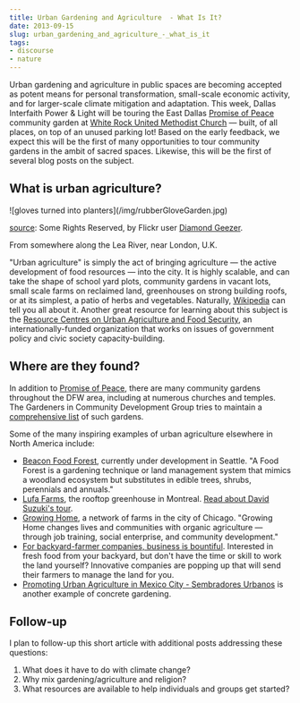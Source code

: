 ```yaml
---
title: Urban Gardening and Agriculture  - What Is It?
date: 2013-09-15
slug: urban_gardening_and_agriculture_-_what_is_it
tags:
- discourse
- nature
---
```


Urban gardening and agriculture in public spaces are becoming accepted as potent
means for personal transformation, small-scale economic activity, and for
larger-scale climate mitigation and adaptation. This week, Dallas Interfaith
Power &amp; Light will be touring the East Dallas [Promise of
Peace](https://promiseofpeace.us/) community garden at [White Rock United
Methodist Church](https://www.wrumc.org/) &mdash; built, of all places, on top
of an unused parking lot! Based on the early feedback, we expect this will be
the first of many opportunities to tour community gardens in the ambit of sacred
spaces. Likewise, this will be the first of several blog posts on the subject.

<!-- truncate -->

## What is urban agriculture?

<div class="image">
![gloves turned into planters](/img/rubberGloveGarden.jpg)

[source](http://www.flickr.com/photos/36101699310@N01/4735756837/in/photolist-8dtZvX-9kJbkf-8e4zw3-kpGX1-dTMouP-bUSSUT-ccf7VN-bUSSHp-buAmhS-8Djyuz-8DnF4L-8DnFuu-4L3QwH-ar5jQe-6eK8FX-8t7mmx-6uVRHD-6v12pj-6v12t5-zw6Jz-5f83eW-8yuUf8-HMSAx-HMMSY-cj7eYm-cj7epw-cj7eFY-cj7ffy-6z87rG-dqn9GT-hLZt8-67tf2F-8dyYWg-85UhqQ-8VGhDH-6ufFkX-6xzFYq-7HCg9o-8peud9-4ZRhq4-7eGLDY-7eCRaK-7eCRj2-6uLybo-arKJ5a-s1Ewp-9WRVFv-9WUMK5-9WUN2d-9WRVtc-dNpkc3):
Some Rights Reserved, by Flickr user [Diamond
Geezer](http://www.flickr.com/photos/dgeezer/).

From somewhere along the Lea River, near London, U.K.
</div>

"Urban agriculture" is simply the act of bringing agriculture &mdash; the active
development of food resources &mdash; into the city. It is highly scalable, and
can take the shape of school yard plots, community gardens in vacant lots, small
scale farms on reclaimed land, greenhouses on strong building roofs, or at its
simplest, a patio of herbs and vegetables.  Naturally,
[Wikipedia](https://en.wikipedia.org/wiki/Urban_agriculture) can tell you all
about it. Another  great resource for learning about this subject is the
[Resource Centres on Urban Agriculture and Food Security](https://www.ruaf.org),
an internationally-funded organization that works on issues of government policy
and civic society capacity-building.

## Where are they found?

In addition to [Promise of Peace](https://promiseofpeace.us), there are many
community gardens throughout the DFW area, including at numerous churches and
temples. The Gardeners in Community Development Group tries to maintain a
[comprehensive list](https://www.gardendallas.org/Area%20Gardens2.htm) of such
gardens.

Some of the many inspiring examples of urban agriculture elsewhere in North
America include:

* [Beacon Food Forest](https://www.beaconfoodforest.org/), currently under
  development in Seattle. "A Food Forest is a gardening technique or land
  management system that mimics a woodland ecosystem but substitutes in edible
  trees, shrubs, perennials and annuals."
* [Lufa Farms](https://lufa.com/en/farms), the rooftop greenhouse in Montreal.
  [Read about David Suzuki's
  tour](https://www.cbc.ca/documentaries/the-nature-of-things).
* [Growing Home](https://growinghomeinc.org/), a network of farms in the city of
  Chicago. "Growing Home changes lives and communities with organic agriculture
  &mdash; through job training, social enterprise, and community development."
* [For backyard-farmer companies, business is
  bountiful](https://articles.latimes.com/2010/may/02/business/la-fi-farmers-for-hire-20100502).
  Interested in fresh food from your backyard, but don't have the time or skill
  to work the land yourself? Innovative companies are popping up that will send
  their farmers to manage the land for you.
* [Promoting Urban Agriculture in Mexico City - Sembradores
  Urbanos](https://cityfarmer.info/promoting-urban-agriculture-in-mexico-city-sembradores-urbanos/)
  is another example of concrete gardening.

## Follow-up

I plan to follow-up this short article with additional posts addressing these
questions:

1. What does it have to do with climate change?
1. Why mix gardening/agriculture and religion?
1. What resources are available to help individuals and groups get started?
